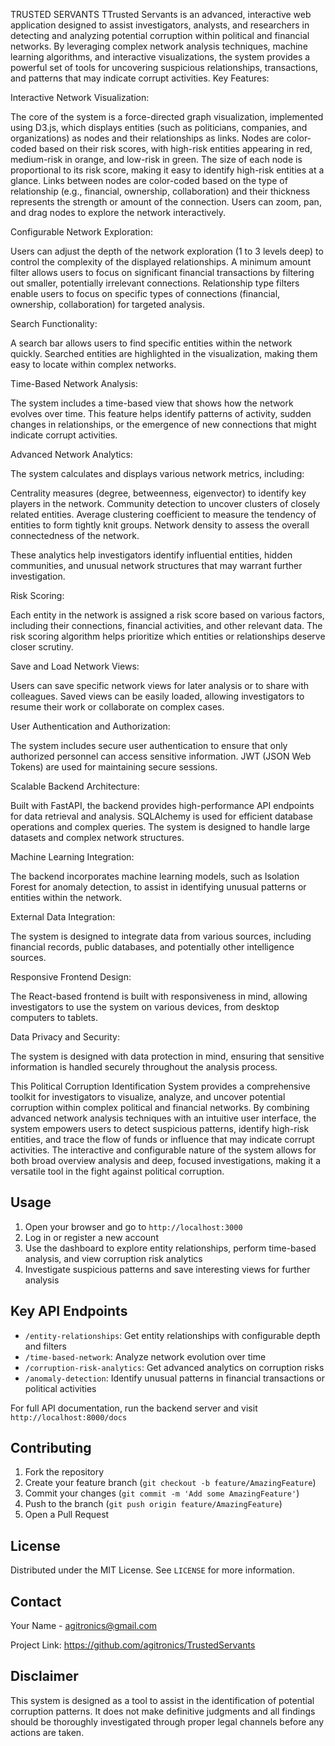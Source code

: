 TRUSTED SERVANTS
TTrusted Servants is an advanced, interactive web application designed to assist investigators, analysts, and researchers in detecting and analyzing potential corruption within political and financial networks. By leveraging complex network analysis techniques, machine learning algorithms, and interactive visualizations, the system provides a powerful set of tools for uncovering suspicious relationships, transactions, and patterns that may indicate corrupt activities.
Key Features:

Interactive Network Visualization:

The core of the system is a force-directed graph visualization, implemented using D3.js, which displays entities (such as politicians, companies, and organizations) as nodes and their relationships as links.
Nodes are color-coded based on their risk scores, with high-risk entities appearing in red, medium-risk in orange, and low-risk in green.
The size of each node is proportional to its risk score, making it easy to identify high-risk entities at a glance.
Links between nodes are color-coded based on the type of relationship (e.g., financial, ownership, collaboration) and their thickness represents the strength or amount of the connection.
Users can zoom, pan, and drag nodes to explore the network interactively.


Configurable Network Exploration:

Users can adjust the depth of the network exploration (1 to 3 levels deep) to control the complexity of the displayed relationships.
A minimum amount filter allows users to focus on significant financial transactions by filtering out smaller, potentially irrelevant connections.
Relationship type filters enable users to focus on specific types of connections (financial, ownership, collaboration) for targeted analysis.


Search Functionality:

A search bar allows users to find specific entities within the network quickly.
Searched entities are highlighted in the visualization, making them easy to locate within complex networks.


Time-Based Network Analysis:

The system includes a time-based view that shows how the network evolves over time.
This feature helps identify patterns of activity, sudden changes in relationships, or the emergence of new connections that might indicate corrupt activities.


Advanced Network Analytics:

The system calculates and displays various network metrics, including:

Centrality measures (degree, betweenness, eigenvector) to identify key players in the network.
Community detection to uncover clusters of closely related entities.
Average clustering coefficient to measure the tendency of entities to form tightly knit groups.
Network density to assess the overall connectedness of the network.

These analytics help investigators identify influential entities, hidden communities, and unusual network structures that may warrant further investigation.


Risk Scoring:

Each entity in the network is assigned a risk score based on various factors, including their connections, financial activities, and other relevant data.
The risk scoring algorithm helps prioritize which entities or relationships deserve closer scrutiny.


Save and Load Network Views:

Users can save specific network views for later analysis or to share with colleagues.
Saved views can be easily loaded, allowing investigators to resume their work or collaborate on complex cases.


User Authentication and Authorization:

The system includes secure user authentication to ensure that only authorized personnel can access sensitive information.
JWT (JSON Web Tokens) are used for maintaining secure sessions.


Scalable Backend Architecture:

Built with FastAPI, the backend provides high-performance API endpoints for data retrieval and analysis.
SQLAlchemy is used for efficient database operations and complex queries.
The system is designed to handle large datasets and complex network structures.


Machine Learning Integration:

The backend incorporates machine learning models, such as Isolation Forest for anomaly detection, to assist in identifying unusual patterns or entities within the network.


External Data Integration:

The system is designed to integrate data from various sources, including financial records, public databases, and potentially other intelligence sources.


Responsive Frontend Design:

The React-based frontend is built with responsiveness in mind, allowing investigators to use the system on various devices, from desktop computers to tablets.


Data Privacy and Security:

The system is designed with data protection in mind, ensuring that sensitive information is handled securely throughout the analysis process.



This Political Corruption Identification System provides a comprehensive toolkit for investigators to visualize, analyze, and uncover potential corruption within complex political and financial networks. By combining advanced network analysis techniques with an intuitive user interface, the system empowers users to detect suspicious patterns, identify high-risk entities, and trace the flow of funds or influence that may indicate corrupt activities. The interactive and configurable nature of the system allows for both broad overview analysis and deep, focused investigations, making it a versatile tool in the fight against political corruption.
## Usage

1. Open your browser and go to `http://localhost:3000`
2. Log in or register a new account
3. Use the dashboard to explore entity relationships, perform time-based analysis, and view corruption risk analytics
4. Investigate suspicious patterns and save interesting views for further analysis

## Key API Endpoints

- `/entity-relationships`: Get entity relationships with configurable depth and filters
- `/time-based-network`: Analyze network evolution over time
- `/corruption-risk-analytics`: Get advanced analytics on corruption risks
- `/anomaly-detection`: Identify unusual patterns in financial transactions or political activities

For full API documentation, run the backend server and visit `http://localhost:8000/docs`

## Contributing

1. Fork the repository
2. Create your feature branch (`git checkout -b feature/AmazingFeature`)
3. Commit your changes (`git commit -m 'Add some AmazingFeature'`)
4. Push to the branch (`git push origin feature/AmazingFeature`)
5. Open a Pull Request

## License

Distributed under the MIT License. See `LICENSE` for more information.

## Contact

Your Name - agitronics@gmail.com

Project Link: https://github.com/agitronics/TrustedServants

## Disclaimer

This system is designed as a tool to assist in the identification of potential corruption patterns. It does not make definitive judgments and all findings should be thoroughly investigated through proper legal channels before any actions are taken.
